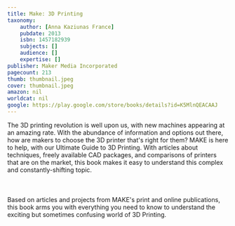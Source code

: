 ```yaml
---
title: Make: 3D Printing
taxonomy:
	author: [Anna Kaziunas France]
	pubdate: 2013
	isbn: 1457182939
	subjects: []
	audience: []
	expertise: []
publisher: Maker Media Incorporated
pagecount: 213
thumb: thumbnail.jpeg
cover: thumbnail.jpeg
amazon: nil
worldcat: nil
google: https://play.google.com/store/books/details?id=K5MlnQEACAAJ
---
```

<p>The 3D printing revolution is well upon us, with new machines appearing at an amazing rate. With the abundance of information and options out there, how are makers to choose the 3D printer that's right for them? MAKE is here to help, with our Ultimate Guide to 3D Printing. With articles about techniques, freely available CAD packages, and comparisons of printers that are on the market, this book makes it easy to understand this complex and constantly-shifting topic.<br> <br> <br> <br> Based on articles and projects from MAKE's print and online publications, this book arms you with everything you need to know to understand the exciting but sometimes confusing world of 3D Printing.</p>